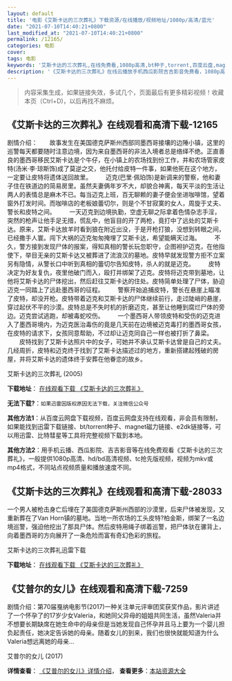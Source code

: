 ```yaml
---
layout: default
title: '电影《艾斯卡达的三次葬礼》下载资源/在线播放/视频地址/1080p/高清/蓝光'
date: "2021-07-10T14:40:21+0800"
last_modified_at: "2021-07-10T14:40:21+0800"
permalink: /12165/
categories: 电影
cover:
tags: 电影
keywords: '艾斯卡达的三次葬礼,在线免费看,1080p高清,bt种子,torrent,百度云盘,magnet,磁力链,迅雷下载资源'
description: '《艾斯卡达的三次葬礼》在线云播放手机西瓜影院吉吉影音免费看，1080p高清bd/hd未删减完整版和tc抢先枪版，mkv/mp4格式，附带bt/torrent种子、magnet/磁力链、百度云盘、网盘资源迅雷下载链接'
---
```


>内容采集生成，如果链接失效，多试几个，页面最后有更多精彩视频！收藏本页（Ctrl+D)，以后再找不麻烦。


## 《艾斯卡达的三次葬礼》在线观看和高清下载-12165

剧情介绍：　　故事发生在美国德克萨斯州西部同墨西哥接壤的边陲小镇，这里的巡警每天都要随时注意边境，因为来自墨西哥的非法入境者总是络绎不绝。正直善良的墨西哥移民艾斯卡达是个牛仔，在小镇上的农场找到份工作，并和农场管家皮特(汤米·李·琼斯饰)成了莫逆之交，他托付给皮特一件事，如果他死在这个地方，一定要让皮特将遗体送回故里。 　　迈克(巴里·佩珀饰)是新调来的警察，他和妻子住在铁道边的简易房里。虽然夫妻俩年岁不大，却貌合神离，每天平淡的生活让两人的表情总是麻木不已。每当迈克上班，百无聊赖的妻子便会坐进咖啡馆，望着窗外打发时间。而咖啡店的老板娘蕾切尔，则是个不甘寂寞的女人，周旋于丈夫、警长和皮特之间。 　　一天迈克到边境执勤，空虚无聊之际拿着色情杂志手淫，突然的枪声让他手足无措，慌乱中，他盲目的开了两枪，竟打中了远处的艾斯卡达。原来，艾斯卡达放羊时看到狼在附近出没，于是开枪打狼，没想到转眼之间，已经撒手人寰。闯下大祸的迈克匆匆掩埋了艾斯卡达，希望能瞒天过海。 　　不久，警方接到发现尸体的报案，得知真相的警长玩忽职守，企图袒护迈克，在他指使下，举目无亲的艾斯卡达又被葬进了流浪汉的墓地。皮特早就发现警方拒不立案另有隐情，从警长口中听到真相的蕾切尔告知皮特，杀人的就是迈克。 　　皮特决定为好友复仇，夜里他破门而入，殴打并绑架了迈克。皮特将迈克带到墓地，让他将艾斯卡达的尸体挖出，然后赶往艾斯卡达的住处。皮特简单处理了尸体，胁迫迈克一同踏上了远赴墨西哥的征程。 　　警察开始追捕皮特，警长在悬崖上瞄准了皮特，却没开枪。皮特带着迈克和艾斯卡达的尸体继续前行，走过陡峭的悬崖，穿过起伏不平的沙漠。皮特总是不失时机的折磨迈克，甚至让他睡到腐烂尸体的旁边。迈克尝试逃跑，却被毒蛇咬伤。 　　一个墨西哥人带领皮特和受伤的迈克进入了墨西哥境内，为迈克医治毒伤的竟是几天前在边境被迈克毒打的墨西哥女孩，在皮特的请求下，女孩同意帮助，不过却让迈克同自己一样也被打折了鼻梁。 　　皮特找到了艾斯卡达照片中的女子，可她并不承认艾斯卡达曾是自己的丈夫。几经周折，皮特和迈克终于找到了艾斯卡达描述过的地方，重新搭建起残破的房屋，并将艾斯卡达的遗体终于安葬在他眷恋的故乡。


艾斯卡达的三次葬礼 (2005)

**下载地址**： [在线观看下载 《艾斯卡达的三次葬礼》](https://www.btbtdy.me/btdy/dy7182.html) 


**无法下载?**：`如果迅雷因版权原因无法下载，关注微信公众号 `

**其他方法1**：从百度云网盘下载视频，百度云网盘支持在线观看，非会员有限制，如果能找到迅雷下载链接、bt/torrent种子、magnet磁力链接、e2dk链接等，可以用迅雷、比特彗星等工具将完整视频下载到本地。

**其他方法2**：用手机云播、西瓜影院、吉吉影音等在线免费观看《艾斯卡达的三次葬礼》，一般提供1080p高清、hd/bd高清视频、tc抢先版视频，视频为mkv或mp4格式，不同站点视频质量和播放速度不同。


## 《艾斯卡达的三次葬礼》在线观看和高清下载-28033

一个男人被枪击身亡后埋在了美国德克萨斯州西部的沙漠里，后来尸体被发现，又重新葬在了Van Horn镇的墓地。当地一所农场的工头皮特?柏金斯，绑架了一名边境巡警，强迫他挖出了那具尸体。然后皮特用绳子绑着巡警，把尸体驮在骡背上，向着墨西哥的方向展开了一条危险而富有奇幻色彩的旅程。</p>


艾斯卡达的三次葬礼迅雷下载

**下载地址**： [在线观看下载 《艾斯卡达的三次葬礼》](https://www.993dy.com//vod-detail-id-17306.html) 


## 《艾普尔的女儿》在线观看和高清下载-7259

剧情介绍：第70届戛纳电影节(2017)一种关注单元评审团奖获奖作品，影片讲述了一个怀孕了的17岁少女Valeria，和她同父异母的姐姐共同生活，虽然Valeria并不想要长期缺席在她生命中的母亲但是当她发现自己怀孕并且马上要为一个婴儿担负起责任，她决定告诉她的母亲。随着女儿的到来，我们也很快就能知道为什么Valeria想远离她的母亲…


艾普尔的女儿 (2017)

**详情查看**： [《艾普尔的女儿》详情介绍](/movie/7259/)， **查看更多**：[本站资源大全](/movie/t/all/)

